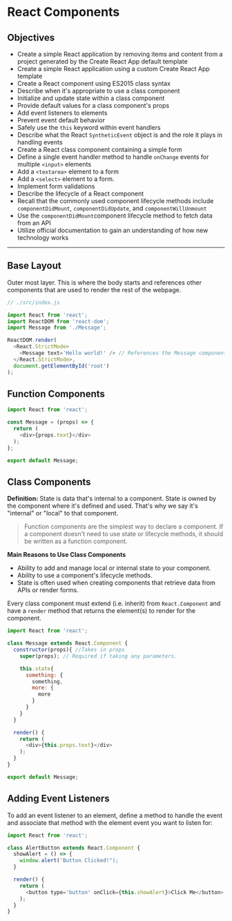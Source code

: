# React Components

## Objectives

* Create a simple React application by removing items and content from a project generated by the Create React App default template
* Create a simple React application using a custom Create React App template
* Create a React component using ES2015 class syntax
* Describe when it's appropriate to use a class component
* Initialize and update state within a class component
* Provide default values for a class component's props
* Add event listeners to elements
* Prevent event default behavior
* Safely use the ```this``` keyword within event handlers
* Describe what the React ```SyntheticEvent``` object is and the role it plays in handling events
* Create a React class component containing a simple form
* Define a single event handler method to handle ```onChange``` events for multiple ```<input>``` elements
* Add a ```<textarea>``` element to a form
* Add a ```<select>``` element to a form.
* Implement form validations
* Describe the lifecycle of a React component
* Recall that the commonly used component lifecycle methods include ```componentDidMount```, ```componentDidUpdate```, and ```componentWillUnmount```
* Use the ```componentDidMount```component lifecycle method to fetch data from an API
* Utilize official documentation to gain an understanding of how new technology works

___

## Base Layout

Outer most layer. This is where the body starts and references other components that are used to render the rest of the webpage.

```js
// ./src/index.js

import React from 'react';
import ReactDOM from 'react-dom';
import Message from './Message';

ReactDOM.render(
  <React.StrictMode>
    <Message text='Hello world!' /> // References the Message component and passes in the text attribute
  </React.StrictMode>,
  document.getElementById('root')
);
```
## Function Components

```js
import React from 'react';

const Message = (props) => {
  return (
    <div>{props.text}</div>
  );
};

export default Message;
```

## Class Components

**Definition:** State is data that's internal to a component. State is owned by the component where it's defined and used. That's why we say it's "internal" or "local" to that component.

> Function components are the simplest way to declare a component. If a component doesn't need to use state or lifecycle methods, it should be written as a function component.

**Main Reasons to Use Class Components**

* Ability to add and manage local or internal state to your component.
* Ability to use a component's lifecycle methods.
* State is often used when creating components that retrieve data from APIs or render forms.
  
Every class component must extend (i.e. inherit) from ```React.Component``` and have a ```render``` method that returns the element(s) to render for the component.

```js
import React from 'react';

class Message extends React.Component {
  constructor(props){ //Takes in props
    super(props); // Required if taking any parameters.

    this.state{
      something: {
        something,
        more: {
          more
        }
      }
    }
  }

  render() {
    return (
      <div>{this.props.text}</div>
    );
  }
}

export default Message;
```

## Adding Event Listeners

To add an event listener to an element, define a method to handle the event and associate that method with the element event you want to listen for:

```js
import React from 'react';

class AlertButton extends React.Component {
  showAlert = () => {
    window.alert('Button Clicked!");
  }

  render() {
    return (
      <button type='button' onClick={this.showAlert}>Click Me</button>
    );
  }
}

```
